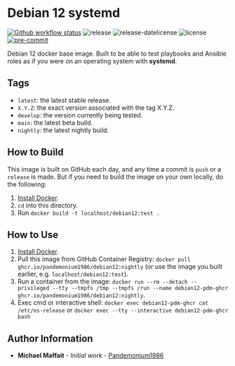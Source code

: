 # Debian 12 systemd

[![Github workflow status](https://github.com/Pandemonium1986/docker-debian12/actions/workflows/docker.yml/badge.svg?branch=main)](https://github.com/Pandemonium1986/docker-debian12/actions/workflows/docker.yml)
![release](https://img.shields.io/github/release/Pandemonium1986/docker-debian12)
![release-datelicense](https://img.shields.io/github/release-date/Pandemonium1986/docker-debian12)
![license](https://img.shields.io/github/license/Pandemonium1986/docker-debian12)
[![pre-commit](https://img.shields.io/badge/pre--commit-enabled-brightgreen?logo=pre-commit&logoColor=white)](https://github.com/pre-commit/pre-commit)

Debian 12 docker base image. Built to be able to test playbooks and Ansible roles as if you were on an operating system with **systemd**.

## Tags

- `latest`: the latest stable release.
- `X.Y.Z`: the exact version associated with the tag X.Y.Z.
- `develop`: the version currently being tested.
- `main`: the latest beta build.
- `nightly`: the latest nightly build.

## How to Build

This image is built on GitHub each day, and any time a commit is `push` or a `release` is made. But if you need to build the image on your own locally, do the following:

1. [Install Docker](https://docs.docker.com/engine/installation/).
2. `cd` into this directory.
3. Run `docker build -t localhost/debian12:test .`

## How to Use

1. [Install Docker](https://docs.docker.com/engine/installation/).
2. Pull this image from GitHub Container Registry: `docker pull ghcr.io/pandemonium1986/debian12:nightly` (or use the image you built earlier, e.g. `localhost/debian12:test`).
3. Run a container from the image: `docker run --rm --detach --privileged --tty --tmpfs /tmp --tmpfs /run --name debian12-pdm-ghcr ghcr.io/pandemonium1986/debian12:nightly`.
4. Exec cmd or interactive shell: `docker exec debian12-pdm-ghcr cat /etc/os-release` or `docker exec --tty --interactive debian12-pdm-ghcr bash`

## Author Information

- **Michael Maffait** - _Initial work_ - [Pandemonium1986](https://github.com/Pandemonium1986)
